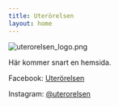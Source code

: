 ```yaml
---
title: Uterörelsen
layout: home
---
```


![uterorelsen_logo.png](/uploads/uterorelsen_logo.png)

Här kommer snart en hemsida.

Facebook: [Uterörelsen](https://www.facebook.com/uterorelsen)

Instagram: [@uterorelsen](https://www.instagram.com/uterorelsen/)